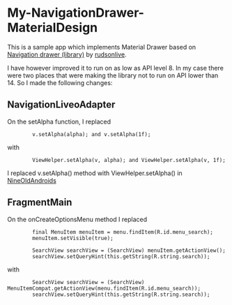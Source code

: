 # My-NavigationDrawer-MaterialDesign
This is a sample app which implements Material Drawer based on [Navigation drawer (library)](https://github.com/rudsonlive/NavigationDrawer-MaterialDesign) by [rudsonlive](https://github.com/rudsonlive).

I have however improved it to run on as low as API level 8. In my case there were two places that were making the library not to run on API lower than 14. So I made the following changes:

## NavigationLiveoAdapter

On the setAlpha function, I replaced
```
        v.setAlpha(alpha); and v.setAlpha(1f);
```

with

```
        ViewHelper.setAlpha(v, alpha); and ViewHelper.setAlpha(v, 1f);
```


I replaced v.setAlpha() method with ViewHelper.setAlpha() in [NineOldAndroids](http://nineoldandroids.com/)


## FragmentMain

On the onCreateOptionsMenu method I replaced 

```
        final MenuItem menuItem = menu.findItem(R.id.menu_search);
        menuItem.setVisible(true);

        SearchView searchView = (SearchView) menuItem.getActionView();
        searchView.setQueryHint(this.getString(R.string.search));
```

with

```
        SearchView searchView = (SearchView) MenuItemCompat.getActionView(menu.findItem(R.id.menu_search));
        searchView.setQueryHint(this.getString(R.string.search));
```

